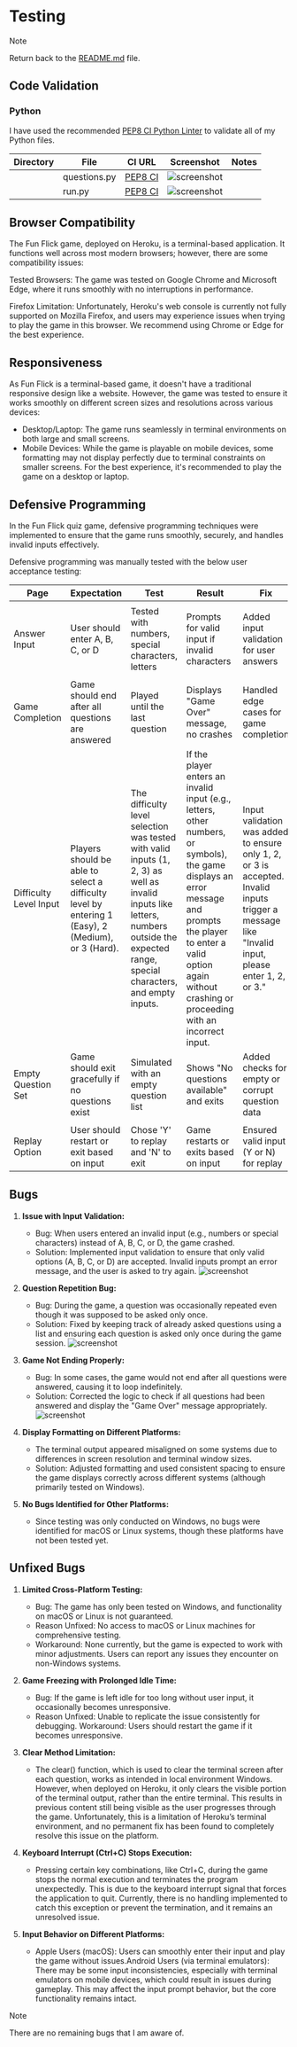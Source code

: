 # Testing

> [!NOTE]  
> Return back to the [README.md](README.md) file.


## Code Validation

### Python

I have used the recommended [PEP8 CI Python Linter](https://pep8ci.herokuapp.com) to validate all of my Python files.

| Directory | File | CI URL | Screenshot | Notes |
| --- | --- | --- | --- | --- |
|  | questions.py | [PEP8 CI](https://pep8ci.herokuapp.com/https://raw.githubusercontent.com/wafia7510/fun-flicks/main/questions.py) | ![screenshot](documentation/question-validator.png) | |
|  | run.py | [PEP8 CI](https://pep8ci.herokuapp.com/https://raw.githubusercontent.com/wafia7510/fun-flicks/main/run.py) | ![screenshot](documentation/main-validator.png) | |

## Browser Compatibility

The Fun Flick game, deployed on Heroku, is a terminal-based application. It functions well across most modern browsers; however, there are some compatibility issues:

Tested Browsers: The game was tested on Google Chrome and Microsoft Edge, where it runs smoothly with no interruptions in performance.

Firefox Limitation: Unfortunately, Heroku's web console is currently not fully supported on Mozilla Firefox, and users may experience issues when trying to play the game in this browser. We recommend using Chrome or Edge for the best experience.



## Responsiveness

As Fun Flick is a terminal-based game, it doesn't have a traditional responsive design like a website. However, the game was tested to ensure it works smoothly on different screen sizes and resolutions across various devices:

- Desktop/Laptop: The game runs seamlessly in terminal environments on both large and small screens.
- Mobile Devices: While the game is playable on mobile devices, some formatting may not display perfectly due to terminal constraints on smaller screens. For the best experience, it's recommended to play the game on a desktop or laptop.



## Defensive Programming

In the Fun Flick quiz game, defensive programming techniques were implemented to ensure that the game runs smoothly, securely, and handles invalid inputs effectively.

Defensive programming was manually tested with the below user acceptance testing:

| Page | Expectation | Test | Result | Fix | Screenshot |
| --- | --- | --- | --- | --- | --- |
| | | | | | |
| Answer Input| User should enter A, B, C, or D | Tested with numbers, special characters, letters | Prompts for valid input if invalid characters| Added input validation for user answers | ![screenshot](documentation/number-sign-validation.png) |
|  | | | | | |
| Game Completion | Game should end after all questions are answered | Played until the last question | Displays "Game Over" message, no crashes| Handled edge cases for game completion| ![screenshot](documentation/game-over.png) |
| Difficulty Level Input | Players should be able to select a difficulty level by entering 1 (Easy), 2 (Medium), or 3 (Hard).| The difficulty level selection was tested with valid inputs (1, 2, 3) as well as invalid inputs like letters, numbers outside the expected range, special characters, and empty inputs.|  If the player enters an invalid input (e.g., letters, other numbers, or symbols), the game displays an error message and prompts the player to enter a valid option again without crashing or proceeding with an incorrect input.|  Input validation was added to ensure only 1, 2, or 3 is accepted. Invalid inputs trigger a message like "Invalid input, please enter 1, 2, or 3."| ![screenshot](documentation/level.png) |
| Empty Question Set | Game should exit gracefully if no questions exist | Simulated with an empty question list |Shows "No questions available" and exits | Added checks for empty or corrupt question data | ![screenshot](documentation/no-question.png) |
|  | | | | | |
| Replay Option | User should restart or exit based on input | Chose 'Y' to replay and 'N' to exit |Game restarts or exits based on input | Ensured valid input (Y or N) for replay| ![screenshot](documentation/restart-exit.png) |



## Bugs

1. **Issue with Input Validation:**

    - Bug: When users entered an invalid input (e.g., numbers or special characters) instead of A, B, C, or D, the game crashed.
    - Solution: Implemented input validation to ensure that only valid options (A, B, C, or D) are accepted. Invalid inputs prompt an error message, and the user is asked to try again.
    ![screenshot](documentation/validation-input-check.png)

2. **Question Repetition Bug:**

    - Bug: During the game, a question was occasionally repeated even though it was supposed to be asked only once.
    - Solution: Fixed by keeping track of already asked questions using a list and ensuring each question is asked only once during the game session.
    ![screenshot](documentation/asked-questions.png)

3. **Game Not Ending Properly:**

    - Bug: In some cases, the game would not end after all questions were answered, causing it to loop indefinitely.
    - Solution: Corrected the logic to check if all questions had been answered and display the "Game Over" message appropriately.
    ![screenshot](documentation/checking-all-questions-asked.png)

4. **Display Formatting on Different Platforms:**

    - The terminal output appeared misaligned on some systems due to differences in screen resolution and terminal window sizes.
    - Solution: Adjusted formatting and used consistent spacing to ensure the game displays correctly across different systems (although primarily tested on Windows).
    
5. **No Bugs Identified for Other Platforms:**
    - Since testing was only conducted on Windows, no bugs were identified for macOS or Linux systems, though these platforms have not been tested yet.

## Unfixed Bugs
1. **Limited Cross-Platform Testing:**

    - Bug: The game has only been tested on Windows, and functionality on macOS or Linux is not guaranteed.
    - Reason Unfixed: No access to macOS or Linux machines for comprehensive testing.
    - Workaround: None currently, but the game is expected to work with minor adjustments. Users can report any issues they encounter on non-Windows systems.

2. **Game Freezing with Prolonged Idle Time:**

    - Bug: If the game is left idle for too long without user input, it occasionally becomes unresponsive.
    - Reason Unfixed: Unable to replicate the issue consistently for debugging.
    Workaround: Users should restart the game if it becomes unresponsive.

3. **Clear Method Limitation:** 
    - The clear() function, which is used to clear the terminal screen after each question, works as intended in local environment Windows. However, when deployed on Heroku, it only clears the visible portion of the terminal output, rather than the entire terminal. This results in previous content still being visible as the user progresses through the game. Unfortunately, this is a limitation of Heroku’s terminal environment, and no permanent fix has been found to completely resolve this issue on the platform.

4. **Keyboard Interrupt (Ctrl+C) Stops Execution:** 
    - Pressing certain key combinations, like Ctrl+C, during the game stops the normal execution and terminates the program unexpectedly. This is due to the keyboard interrupt signal that forces the application to quit. Currently, there is no handling implemented to catch this exception or prevent the termination, and it remains an unresolved issue.

5. **Input Behavior on Different Platforms:**
    - Apple Users (macOS): Users can smoothly enter their input and play the game without issues.Android Users (via terminal emulators): There may be some input inconsistencies, especially with terminal emulators on mobile devices, which could result in issues during gameplay. This may affect the input prompt behavior, but the core functionality remains intact.


> [!NOTE]  
> There are no remaining bugs that I am aware of.